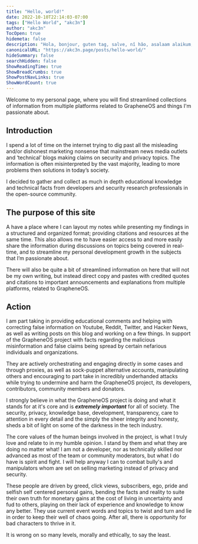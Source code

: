 ```yaml
---
title: "Hello, world!"
date: 2022-10-10T22:14:03-07:00
tags: ["Hello World", "akc3n"]
author: "akc3n"
TocOpen: true
hidemeta: false
description: "Hola, bonjour, guten tag, salve, nǐ hǎo, asalaam alaikum, olá, konnichiwa, anyoung haseyo, zdravstvuyte, namaste, xin chào, shalom!"
canonicalURL: "https://akc3n.page/posts/hello-world/"
hideSummary: false
searchHidden: false
ShowReadingTime: true
ShowBreadCrumbs: true
ShowPostNavLinks: true
ShowWordCount: true
---
```


Welcome to my personal page, where you will find streamlined collections of information from multiple platforms related to GrapheneOS and things I'm passionate about.

## Introduction

I spend a lot of time on the internet trying to dig past all the misleading and/or dishonest marketing nonsense that mainstream news media outlets and ‘technical’ blogs making claims on security and privacy topics. The information is often misinterpreted by the vast majority, leading to more problems then solutions in today’s society.

I decided to gather and collect as much in depth educational knowledge and technical facts from developers and security research professionals in the open-source community.

## The purpose of this site

A have a place where I can layout my notes while presenting my findings in a structured and organized format; providing citations and resources at the same time. This also allows me to have easier access to and more easily share the information during discussions on topics being covered in real-time, and to streamline my personal development growth in the subjects that I’m passionate about.

There will also be quite a bit of streamlined information on here that will not be my own writing, but instead direct copy and pastes with credited quotes and citations to important announcements and explanations from multiple platforms, related to GrapheneOS.

## Action

I am part taking in providing educational comments and helping with correcting false information on Youtube, Reddit, Twitter, and Hacker News, as well as writing posts on this blog and working on a few things.  In support of the GrapheneOS project with facts regarding the malicious misinformation and false claims being spread by certain nefarious individuals and organizations.

They are actively orchestrating and engaging directly in some cases and through proxies, as well as sock-puppet alternative accounts, manipulating others and encouraging to part take in incredibly underhanded attacks while trying to undermine and harm the GrapheneOS project, its developers, contributors, community members and donators.

I strongly believe in what the GrapheneOS project is doing and what it stands for at it's core and is _**extremely important**_ for all of society. The security, privacy, knowledge base, development, transparency, care to attention in every detail and the simply the sheer integrity and honesty, sheds a bit of light on some of the darkness in the tech industry.

The core values of the human beings involved in the project, is what I truly love and relate to in my humble opinion. I stand by them and what they are doing no matter what! I am not a developer, nor as technically skilled nor advanced as most of the team or community moderators, but what I do have is spirit and fight. I will help anyway I can to combat bully's and manipulators whom are set on selling marketing instead of privacy and security. 

These people are driven by greed, click views, subscribers, ego, pride and selfish self centered personal gains, bending the facts and reality to suite their own truth for monetary gains at the cost of living in uncertainty and fud to others, playing on their lack of experience and knowledge to know any better. They use current event words and topics to twist and turn and lie in order to keep their well of chaos going. After all, there is opportunity for bad characters to thrive in it. 

It is wrong on so many levels, morally and ethically, to say the least.


